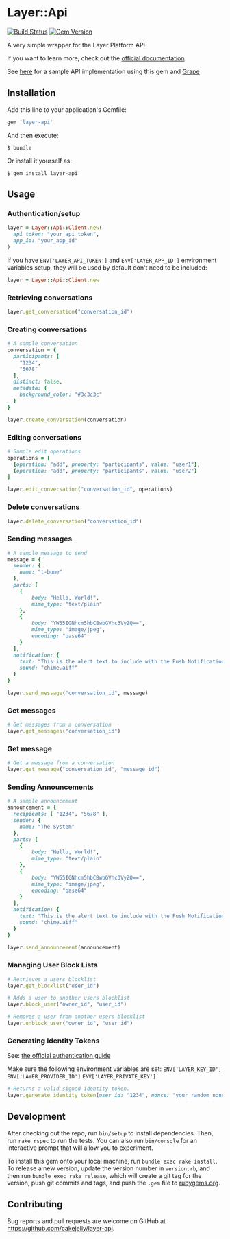 # Layer::Api
[![Build Status](https://travis-ci.org/cakejelly/layer-api.svg?branch=master)](https://travis-ci.org/cakejelly/layer-api) [![Gem Version](https://badge.fury.io/rb/layer-api.svg)](http://badge.fury.io/rb/layer-api)

A very simple wrapper for the Layer Platform API.

If you want to learn more, check out the [official documentation](https://developer.layer.com/docs/platform).

See [here](https://github.com/cakejelly/ruby-platform-implementation) for a sample API implementation using this gem and [Grape](https://github.com/intridea/grape)

## Installation

Add this line to your application's Gemfile:

```ruby
gem 'layer-api'
```

And then execute:

    $ bundle

Or install it yourself as:

    $ gem install layer-api

## Usage

### Authentication/setup

```ruby
layer = Layer::Api::Client.new(
  api_token: "your_api_token",
  app_id: "your_app_id"
)
```
If you have `ENV['LAYER_API_TOKEN']` and `ENV['LAYER_APP_ID']` environment variables setup, they will be used by default don't need to be included:
```ruby
layer = Layer::Api::Client.new
```

### Retrieving conversations

```ruby
layer.get_conversation("conversation_id")
```

### Creating conversations

```ruby
# A sample conversation
conversation = {
  participants: [
    "1234",
    "5678"
  ],
  distinct: false,
  metadata: {
    background_color: "#3c3c3c"
  }
}

layer.create_conversation(conversation)
```

### Editing conversations

```ruby
# Sample edit operations
operations = [
  {operation: "add", property: "participants", value: "user1"},
  {operation: "add", property: "participants", value: "user2"}
]

layer.edit_conversation("conversation_id", operations)
```

### Delete conversations

```ruby
layer.delete_conversation("conversation_id")
```

### Sending messages
```ruby
# A sample message to send
message = {
  sender: {
    name: "t-bone"
  },
  parts: [
    {
        body: "Hello, World!",
        mime_type: "text/plain"
    },
    {
        body: "YW55IGNhcm5hbCBwbGVhc3VyZQ==",
        mime_type: "image/jpeg",
        encoding: "base64"
    }
  ],
  notification: {
    text: "This is the alert text to include with the Push Notification.",
    sound: "chime.aiff"
  }
}

layer.send_message("conversation_id", message)

```

### Get messages

```ruby
# Get messages from a conversation
layer.get_messages("conversation_id")
```

### Get message

```ruby
# Get a message from a conversation
layer.get_message("conversation_id", "message_id")
```

### Sending Announcements

```ruby
# A sample announcement
announcement = {
  recipients: [ "1234", "5678" ],
  sender: {
    name: "The System"
  },
  parts: [
    {
        body: "Hello, World!",
        mime_type: "text/plain"
    },
    {
        body: "YW55IGNhcm5hbCBwbGVhc3VyZQ==",
        mime_type: "image/jpeg",
        encoding: "base64"
    }
  ],
  notification: {
    text: "This is the alert text to include with the Push Notification.",
    sound: "chime.aiff"
  }
}

layer.send_announcement(announcement)
```

### Managing User Block Lists

```ruby
# Retrieves a users blocklist
layer.get_blocklist("user_id")

# Adds a user to another users blocklist
layer.block_user("owner_id", "user_id")

# Removes a user from another users blocklist
layer.unblock_user("owner_id", "user_id")
```

### Generating Identity Tokens
See: [the official authentication guide](https://developer.layer.com/docs/android/guides#authentication)

Make sure the following environment variables are set:
`ENV['LAYER_KEY_ID']`
`ENV['LAYER_PROVIDER_ID']`
`ENV['LAYER_PRIVATE_KEY']`

```ruby
# Returns a valid signed identity token.
layer.generate_identity_token(user_id: "1234", nonce: "your_random_nonce")
```

## Development

After checking out the repo, run `bin/setup` to install dependencies. Then, run `rake rspec` to run the tests. You can also run `bin/console` for an interactive prompt that will allow you to experiment.

To install this gem onto your local machine, run `bundle exec rake install`. To release a new version, update the version number in `version.rb`, and then run `bundle exec rake release`, which will create a git tag for the version, push git commits and tags, and push the `.gem` file to [rubygems.org](https://rubygems.org).

## Contributing

Bug reports and pull requests are welcome on GitHub at https://github.com/cakejelly/layer-api.
